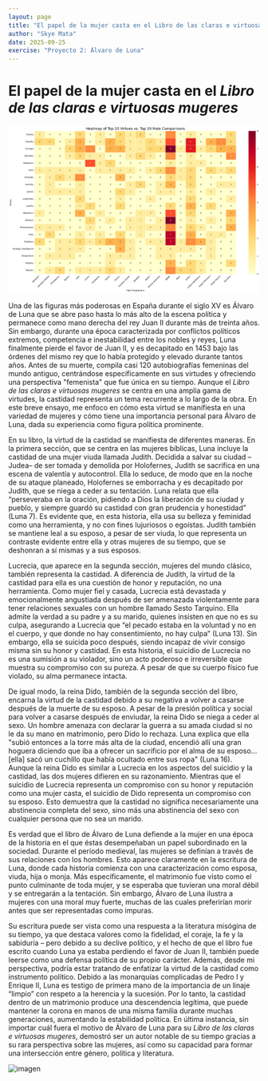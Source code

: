 ```yaml
---
layout: page
title: "El papel de la mujer casta en el Libro de las claras e virtuosas mugeres"
author: "Skye Mata"
date: 2025-09-25
exercise: "Proyecto 2: Álvaro de Luna"
---
```


# El papel de la mujer casta en el *Libro de las claras e virtuosas mugeres*

![imagen](images/heatmap1.png)

Una de las figuras más poderosas en España durante el siglo XV es Álvaro de Luna que se abre paso hasta lo más alto de la escena política y permanece como mano derecha del rey Juan II durante más de treinta años. Sin embargo, durante una época caracterizada por conflictos políticos extremos, competencia e inestabilidad entre los nobles y reyes, Luna finalmente pierde el favor de Juan II, y es decapitado en 1453 bajo las órdenes del mismo rey que lo había protegido y elevado durante tantos años. Antes de su muerte, compila casi 120 autobiografías femeninas del mundo antiguo, centrándose específicamente en sus virtudes y ofreciendo una perspectiva "femenista" que fue única en su tiempo. Aunque el *Libro de las claras e virtuosas mugeres* se centra en una amplia gama de virtudes, la castidad representa un tema recurrente a lo largo de la obra. En este breve ensayo, me enfoco en cómo esta virtud se manifiesta en una variedad de mujeres y cómo tiene una importancia personal para Álvaro de Luna, dada su experiencia como figura política prominente. 

En su libro, la virtud de la castidad se manifiesta de diferentes maneras. En la primera sección, que se centra en las mujeres bíblicas, Luna incluye la castidad de una mujer viuda llamada Judith. Decidida a salvar su ciudad –Judea–  de ser tomada y demolida por Holofernes, Judith se sacrifica en una escena de valentía y autocontrol. Ella lo seduce, de modo que en la noche de su ataque planeado, Holofernes se emborracha y es decapitado por Judith, que se niega a ceder a su tentación. Luna relata que ella “perseveraba en la oración, pidiendo a Dios la liberación de su ciudad y pueblo, y siempre guardó su castidad con gran prudencia y honestidad” (Luna 7). Es evidente que, en esta historia, ella usa su belleza y feminidad como una herramienta, y no con fines lujuriosos o egoístas. Judith también se mantiene leal a su esposo, a pesar de ser viuda, lo que representa un contraste evidente entre ella y otras mujeres de su tiempo, que se deshonran a sí mismas y a sus esposos. 

Lucrecia, que aparece en la segunda sección, mujeres del mundo clásico, también representa la castidad. A diferencia de Judith, la virtud de la castidad para ella es una cuestión de honor y reputación, no una herramienta. Como mujer fiel y casada, Lucrecia está devastada y emocionalmente angustiada después de ser amenazada violentamente para tener relaciones sexuales con un hombre llamado Sesto Tarquino. Ella admite la verdad a su padre y a su marido, quienes insisten en que no es su culpa, asegurando a Lucrecia que “el pecado estaba en la voluntad y no en el cuerpo, y que donde no hay consentimiento, no hay culpa” (Luna 13). Sin embargo, ella se suicida poco después, siendo incapaz de vivir consigo misma sin su honor y castidad. En esta historia, el suicidio de Lucrecia no es una sumisión a su violador, sino un acto poderoso e irreversible que muestra su compromiso con su pureza. A pesar de que su cuerpo físico fue violado, su alma permanece intacta.  

De igual modo, la reina Dido, también de la segunda sección del libro, encarna la virtud de la castidad debido a su negativa a volver a casarse después de la muerte de su esposo. A pesar de la presión política y social para volver a casarse después de enviudar, la reina Dido se niega a ceder al sexo. Un hombre amenaza con declarar la guerra a su amada ciudad si no le da su mano en matrimonio, pero Dido lo rechaza. Luna explica que ella "subió entonces a la torre más alta de la ciudad, encendió allí una gran hoguera diciendo que iba a ofrecer un sacrificio por el alma de su esposo... [ella] sacó un cuchillo que había ocultado entre sus ropa" (Luna 16). Aunque la reina Dido es similar a Lucrecia en los aspectos del suicidio y la castidad, las dos mujeres difieren en su razonamiento. Mientras que el suicidio de Lucrecia representa un compromiso con su honor y reputación como una mujer casta, el suicidio de Dido representa un compromiso con su esposo. Esto demuestra que la castidad no significa necesariamente una abstinencia completa del sexo, sino más una abstinencia del sexo con cualquier persona que no sea un marido. 

Es verdad que el libro de Álvaro de Luna defiende a la mujer en una época de la historia en el que éstas desempeñaban un papel subordinado en la sociedad. Durante el período medieval, las mujeres se definían a través de sus relaciones con los hombres. Esto aparece claramente en la escritura de Luna, donde cada historia comienza con una caracterización como esposa, viuda, hija o monja. Más específicamente, el matrimonio fue visto como el punto culminante de toda mujer, y se esperaba que tuvieran una moral débil y se entregarán a la tentación. Sin embargo, Álvaro de Luna ilustra a mujeres con una moral muy fuerte, muchas de las cuales preferirían morir antes que ser representadas como impuras. 

Su escritura puede ser vista como una respuesta a la literatura misógina de su tiempo, ya que destaca valores como la fidelidad, el coraje, la fe y la sabiduría – pero debido a su declive político, y el hecho de que el libro fue escrito cuando Luna ya estaba perdiendo el favor de Juan II, también puede leerse como una defensa política de su propio carácter. Además, desde mi perspectiva, podría estar tratando de enfatizar la virtud de la castidad como instrumento político. Debido a las monarquías complicadas de Pedro I y Enrique II, Luna es testigo de primera mano de la importancia de un linaje “limpio” con respeto a la herencia y la sucesión. Por lo tanto, la castidad dentro de un matrimonio produce una descendencia legítima, que puede mantener la corona en manos de una misma familia durante muchas generaciones, aumentando la estabilidad política. En última instancia, sin importar cuál fuera el motivo de Álvaro de Luna para su *Libro de las claras e virtuosas mugeres*, demostró ser un autor notable de su tiempo gracias a su rara perspectiva sobre las mujeres, así como su capacidad para formar una intersección entre género, política y literatura.

![imagen](https://i0.wp.com/thesimplecatholic.blog/wp-content/uploads/2020/08/Mediatrix-of-Grace-Mary.jpg?fit=1414%2C1890&ssl=1)
